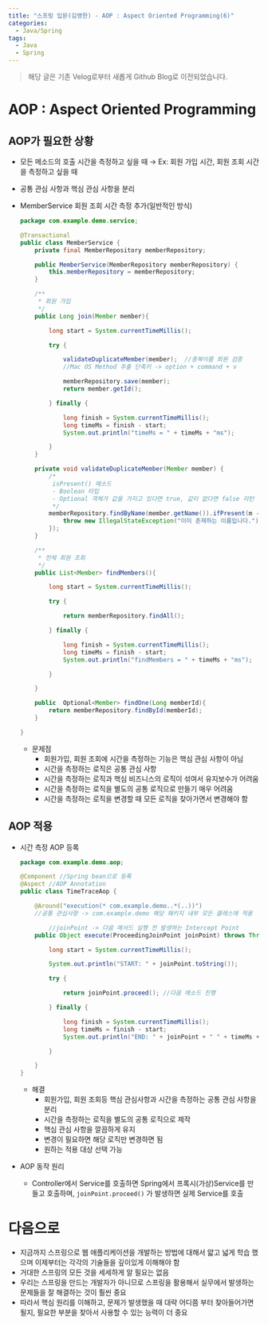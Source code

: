 ```yaml
---
title: "스프링 입문(김영한) - AOP : Aspect Oriented Programming(6)"
categories:
  - Java/Spring
tags:
  - Java
  - Spring
---
```


> 해당 글은 기존 Velog로부터 새롭게 Github Blog로 이전되었습니다.

# AOP : Aspect Oriented Programming

## AOP가 필요한 상황

- 모든 메소드의 호출 시간을 측정하고 싶을 때 → Ex: 회원 가입 시간, 회원 조회 시간을 측정하고 싶을 때
- 공통 관심 사항과 핵심 관심 사항을 분리
- MemberService 회원 조회 시간 측정 추가(일반적인 방식)
    
    ```java
    package com.example.demo.service;
    
    @Transactional
    public class MemberService {
        private final MemberRepository memberRepository;
    
        public MemberService(MemberRepository memberRepository) {
            this.memberRepository = memberRepository;
        }
    
        /**
         * 회원 가입
         */
        public Long join(Member member){
    
            long start = System.currentTimeMillis();
    
            try {
    
                validateDuplicateMember(member);  //중복이름 회원 검증
                //Mac OS Method 추출 단축키 -> option + command + v
    
                memberRepository.save(member);
                return member.getId();
    
            } finally {
    
                long finish = System.currentTimeMillis();
                long timeMs = finish - start;
                System.out.println("timeMs = " + timeMs + "ms");
    
            }
        }
    
        private void validateDuplicateMember(Member member) {
            /*
             isPresent() 메소드
             - Boolean 타입
             - Optional 객체가 값을 가지고 있다면 true, 값이 없다면 false 리턴
             */
            memberRepository.findByName(member.getName()).ifPresent(m -> {
                throw new IllegalStateException("이미 존재하는 이름입니다.");
            });
        }
    
        /**
         * 전체 회원 조회
         */
        public List<Member> findMembers(){
    
            long start = System.currentTimeMillis();
    
            try {
    
                return memberRepository.findAll();
    
            } finally {
    
                long finish = System.currentTimeMillis();
                long timeMs = finish - start;
                System.out.println("findMembers = " + timeMs + "ms");
    
            }
    
        }
    
        public  Optional<Member> findOne(Long memberId){
            return memberRepository.findById(memberId);
        }
    
    }
    ```
    
    - 문제점
        - 회원가입, 회원 조회에 시간을 측정하는 기능은 핵심 관심 사항이 아님
        - 시간을 측정하는 로직은 공통 관심 사항
        - 시간을 측정하는 로직과 핵심 비즈니스의 로직이 섞여서 유지보수가 어려움
        - 시간을 측정하는 로직을 별도의 공통 로직으로 만들기 매우 어려움
        - 시간을 측정하는 로직을 변경할 때 모든 로직을 찾아가면서 변경해야 함

## AOP 적용

- 시간 측정 AOP 등록
    
    ```java
    package com.example.demo.aop;
    
    @Component //Spring bean으로 등록
    @Aspect //AOP Annotation
    public class TimeTraceAop {
    
        @Around("execution(* com.example.demo..*(..))")
        //공통 관심사항 -> com.example.demo 해당 패키지 내부 모든 클래스에 적용
    
    		//joinPoint -> 다음 메서드 실행 전 발생하는 Intercept Point
        public Object execute(ProceedingJoinPoint joinPoint) throws Throwable {
    
            long start = System.currentTimeMillis();
    
            System.out.println("START: " + joinPoint.toString());
    
            try {
    
                return joinPoint.proceed(); //다음 메소드 진행
    
            } finally {
    
                long finish = System.currentTimeMillis();
                long timeMs = finish - start;
                System.out.println("END: " + joinPoint + " " + timeMs + "ms");
    
            }
    
        }
    }
    ```
    
    - 해결
        - 회원가입, 회원 조회등 핵심 관심사항과 시간을 측정하는 공통 관심 사항을 분리
        - 시간을 측정하는 로직을 별도의 공통 로직으로 제작
        - 핵심 관심 사항을 깔끔하게 유지
        - 변경이 필요하면 해당 로직만 변경하면 됨
        - 원하는 적용 대상 선택 가능
- AOP 동작 원리
    - Controller에서 Service를 호출하면 Spring에서 프록시(가상)Service를 만들고 호출하며, `joinPoint.proceed()` 가 발생하면 실제 Service를 호출

# 다음으로

- 지금까지 스프링으로 웹 애플리케이션을 개발하는 방법에 대해서 얇고 넓게 학습 했으며 이제부터는 각각의 기술들을 깊이있게 이해해야 함
- 거대한 스프링의 모든 것을 세세하게 알 필요는 없음
- 우리는 스프링을 만드는 개발자가 아니므로 스프링을 활용해서 실무에서 발생하는 문제들을 잘 해결하는 것이 훨씬 중요
- 따라서 핵심 원리를 이해하고, 문제가 발생했을 때 대략 어디쯤 부터 찾아들어가면 될지, 필요한 부분을 찾아서 사용할 수 있는 능력이 더 중요
